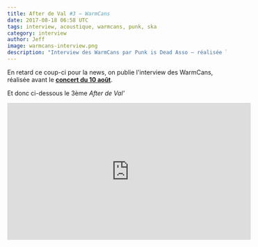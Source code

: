 ```yaml
---
title: After de Val #3 — WarmCans
date: 2017-08-18 06:58 UTC
tags: interview, acoustique, warmcans, punk, ska
category: interview
author: Jeff
image: warmcans-interview.png
description: "Interview des WarmCans par Punk is Dead Asso — réalisée le 06 Août 2017"
---
```


En retard ce coup-ci pour la news, on publie l'interview des WarmCans, réalisée avant le [**concert du 10 août**](/2017/07/25/i-m-o-d-i-u-m-altitude-warmcans-et-park-in-son-10-aout).

Et donc ci-dessous le 3ème *After de Val'*

<iframe width="560" height="315" src="https://www.youtube-nocookie.com/embed/0Mtkx0iM82Y?rel=0&amp;controls=0" frameborder="0" allowfullscreen></iframe>
